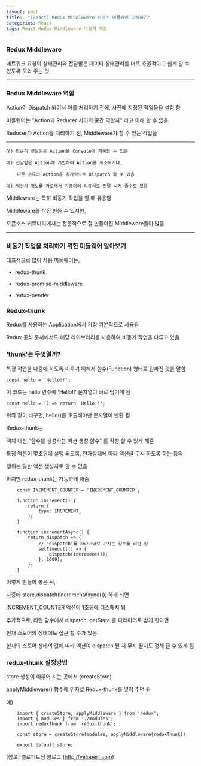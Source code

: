 ```yaml
---
layout: post
title:  "[React] Redux Middleware 리덕스 미들웨어 이해하기"
categories: React
tags: React Redux Middleware 비동기 액션
---
```


<h3>Redux Middleware</h3>

네트워크 요청의 상태관리와 전달받은 데이터 상태관리를 더욱 효율적이고 쉽게 할 수 있도록 도와 주는 것

<hr/>

<h3>Redux Middleware 역할</h3>

Action이 Dispatch 되어서 이를 처리하기 전에, 사전에 지정된 작업들을 설정 함

미들웨어는 "Action과 Reducer 사이의 중간 역할자" 라고 이해 할 수 있음


Reducer가 Action을 처리하기 전, Middleware가 할 수 있는 작업들

<hr />

```
예) 단순히 전달받은 Action을 Console에 기록할 수 있음

예) 전달받은 Action에 기반하여 Action을 취소하거나,

    다른 종류의 Action을 추가적으로 Dispatch 할 수 있음

예) 액션의 정보를 가로채서 가공하여 리듀서로 전달 시켜 줄수도 있음
```


Middleware는 특히 비동기 작업을 할 때 유용함

Middleware를 직접 만들 수 있지만,

오픈소스 커뮤니티에서는 전문적으로 잘 만들어진 Middleware들이 많음


<hr />

<h3>비동기 작업을 처리하기 위한 미들웨어 알아보기</h3>

대표적으로 많이 사용 미들웨어는,

- redux-thunk

- redux-promise-middleware

- redux-pender




<h3>Redux-thunk</h3>

Redux를 사용하는 Application에서 가장 기본적으로 사용됨

Redux 공식 문서에서도 해당 라이브러리를 사용하여 비동기 작업을 다루고 있음



<h3>'thunk'는 무엇일까?</h3>

특정 작업을 나중에 하도록 미루기 위해서 함수(Function) 형태로 감싸진 것을 말함

```
const hello = 'Hello!!';
```

이 코드는 hello 변수에 'Hello!!' 문자열이 바로 담기게 됨

```
const hello = () => return 'Hello!!';
```

위와 같이 바꾸면, hello()를 호출해야만 문자열이 반환 됨


Redux-thunk는

객체 대신 "함수를 생성하는 액션 생성 함수" 를 작성 할 수 있게 해줌

특정 액션이 몇초뒤에 실행 되도록, 현재상태에 따라 액션을 무시 하도록 하는 등의

행위는 일반 액션 생성자로 할 수 없음


하지만 redux-thunk는 가능하게 해줌

```
    const INCREMENT_COUNTER = 'INCREMENT_COUNTER';

    function increment() {
        return {
            type: INCREMENT_
        };
    }

    function incrementAsync() {
        return dispatch => {
            // 'dispatch'를 파라미터로 가지는 함수를 리턴 함
            setTimeout(() => {
                dispatch(increment());
            }, 1000);
        };
    }
```

이렇게 만들어 놓은 뒤,

나중에 store.dispatch(incrementAsync()); 하게 되면

INCREMENT_COUNTER 액션이 1초뒤에 디스패치 됨



추가적으로, 리턴 함수에서 dispatch, getState 를 파라미터로 받게 한다면

현재 스토어의 상태에도 접근 할 수가 있음

현재의 스토어 상태의 값에 따라 액션이 dispatch 될 지 무시 될지도 정해 줄 수 있게 됨



<h3>redux-thunk 설정방법</h3>

store 생성이 이루어 지는 곳에서 (createStore)

applyMiddleware() 함수에 인자로 Redux-thunk를 넣어 주면 됨


예)

```
    import { createStore, applyMiddleware } from 'redux';
    import { modules } from './modules';
    import reduxThunk from 'redux-thunk';

    const store = createStore(modules, applyMiddleware(reduxThunk))

    export default store;
```



[참고] 벨로퍼트님 블로그 (http://velopert.com)